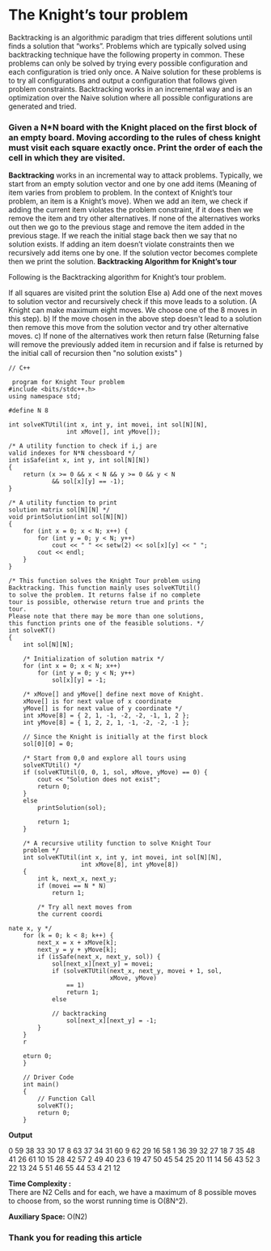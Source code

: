 
# The Knight’s tour problem
Backtracking is an algorithmic paradigm that tries different solutions until finds a solution that “works”. Problems which are typically solved using backtracking technique have the following property in common. These problems can only be solved by trying every possible configuration and each configuration is tried only once. A Naive solution for these problems is to try all configurations and output a configuration that follows given problem constraints. Backtracking works in an incremental way and is an optimization over the Naive solution where all possible configurations are generated and tried.
### Given a N*N board with the Knight placed on the first block of an empty board. Moving according to the rules of chess knight must visit each square exactly once. Print the order of each the cell in which they are visited.

**Backtracking** works in an incremental way to attack problems. Typically, we start from an empty solution vector and one by one add items (Meaning of item varies from problem to problem. In the context of Knight’s tour problem, an item is a Knight’s move). When we add an item, we check if adding the current item violates the problem constraint, if it does then we remove the item and try other alternatives. If none of the alternatives works out then we go to the previous stage and remove the item added in the previous stage. If we reach the initial stage back then we say that no solution exists. If adding an item doesn’t violate constraints then we recursively add items one by one. If the solution vector becomes complete then we print the solution.
**Backtracking Algorithm for Knight’s tour**

Following is the Backtracking algorithm for Knight’s tour problem.

If all squares are visited 
    print the solution
Else
   a) Add one of the next moves to solution vector and recursively 
   check if this move leads to a solution. (A Knight can make maximum 
   eight moves. We choose one of the 8 moves in this step).
   b) If the move chosen in the above step doesn't lead to a solution
   then remove this move from the solution vector and try other 
   alternative moves.
   c) If none of the alternatives work then return false (Returning false 
   will remove the previously added item in recursion and if false is 
   returned by the initial call of recursion then "no solution exists" )

    // C++

     program for Knight Tour problem
    #include <bits/stdc++.h>
    using namespace std;
    
    #define N 8
    
    int solveKTUtil(int x, int y, int movei, int sol[N][N],
    				int xMove[], int yMove[]);
    
    /* A utility function to check if i,j are
    valid indexes for N*N chessboard */
    int isSafe(int x, int y, int sol[N][N])
    {
    	return (x >= 0 && x < N && y >= 0 && y < N
    			&& sol[x][y] == -1);
    }
    
    /* A utility function to print
    solution matrix sol[N][N] */
    void printSolution(int sol[N][N])
    {
    	for (int x = 0; x < N; x++) {
    		for (int y = 0; y < N; y++)
    			cout << " " << setw(2) << sol[x][y] << " ";
    		cout << endl;
    	}
    }
    
    /* This function solves the Knight Tour problem using
    Backtracking. This function mainly uses solveKTUtil()
    to solve the problem. It returns false if no complete
    tour is possible, otherwise return true and prints the
    tour.
    Please note that there may be more than one solutions,
    this function prints one of the feasible solutions. */
    int solveKT()
    {
    	int sol[N][N];
    
    	/* Initialization of solution matrix */
    	for (int x = 0; x < N; x++)
    		for (int y = 0; y < N; y++)
    			sol[x][y] = -1;
    
    	/* xMove[] and yMove[] define next move of Knight.
    	xMove[] is for next value of x coordinate
    	yMove[] is for next value of y coordinate */
    	int xMove[8] = { 2, 1, -1, -2, -2, -1, 1, 2 };
    	int yMove[8] = { 1, 2, 2, 1, -1, -2, -2, -1 };
    
    	// Since the Knight is initially at the first block
    	sol[0][0] = 0;
    
    	/* Start from 0,0 and explore all tours using
    	solveKTUtil() */
    	if (solveKTUtil(0, 0, 1, sol, xMove, yMove) == 0) {
    		cout << "Solution does not exist";
    		return 0;
    	}
    	else
    		printSolution(sol);
    
        	return 1;
        }
        
        /* A recursive utility function to solve Knight Tour
        problem */
        int solveKTUtil(int x, int y, int movei, int sol[N][N],
        				int xMove[8], int yMove[8])
        {
        	int k, next_x, next_y;
        	if (movei == N * N)
        		return 1;
        
        	/* Try all next moves from
        	the current coordi
    
    nate x, y */
    	for (k = 0; k < 8; k++) {
    		next_x = x + xMove[k];
    		next_y = y + yMove[k];
    		if (isSafe(next_x, next_y, sol)) {
    			sol[next_x][next_y] = movei;
    			if (solveKTUtil(next_x, next_y, movei + 1, sol,
    							xMove, yMove)
    				== 1)
    				return 1;
    			else
    				
    			// backtracking
    				sol[next_x][next_y] = -1;
    		}
    	}
    	r
    
        eturn 0;
        }
        
        // Driver Code
        int main()
        {
        	// Function Call
        	solveKT();
        	return 0;
        }

**Output**

  0  59  38  33  30  17   8  63 
 37  34  31  60   9  62  29  16 
 58   1  36  39  32  27  18   7 
 35  48  41  26  61  10  15  28 
 42  57   2  49  40  23   6  19 
 47  50  45  54  25  20  11  14 
 56  43  52   3  22  13  24   5 
 51  46  55  44  53   4  21  12 

**Time Complexity :**  
There are N2  Cells and for each, we have a maximum of 8 possible moves to choose from, so the worst running time is O(8N^2).

**Auxiliary Space:** O(N2)
### Thank you for reading this article